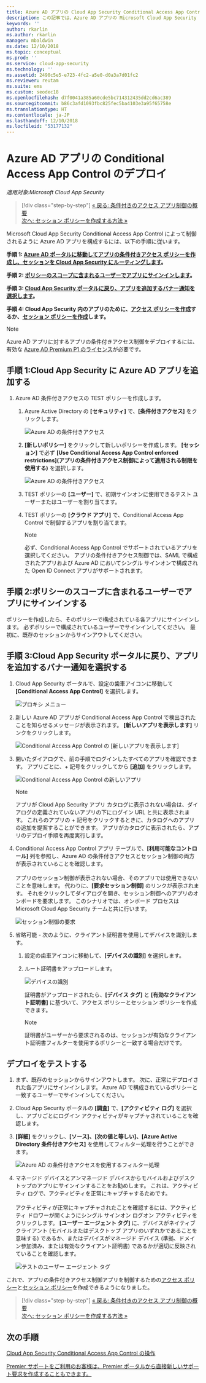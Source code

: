 ```yaml
---
title: Azure AD アプリの Cloud App Security Conditional Access App Control をデプロイする
description: この記事では、Azure AD アプリの Microsoft Cloud App Security のアプリの条件付きアクセス制御リバース プロキシ機能をデプロイする方法について説明します。
keywords: ''
author: rkarlin
ms.author: rkarlin
manager: mbaldwin
ms.date: 12/10/2018
ms.topic: conceptual
ms.prod: ''
ms.service: cloud-app-security
ms.technology: ''
ms.assetid: 2490c5e5-e723-4fc2-a5e0-d0a3a7d01fc2
ms.reviewer: reutam
ms.suite: ems
ms.custom: seodec18
ms.openlocfilehash: d7f0041a385a60cde5bc714312435dd2cd6ac389
ms.sourcegitcommit: b86c3afd1093fbc825fec5ba4103e3a95f65758e
ms.translationtype: HT
ms.contentlocale: ja-JP
ms.lasthandoff: 12/10/2018
ms.locfileid: "53177132"
---
```

# <a name="deploy-conditional-access-app-control-for-azure-ad-apps"></a>Azure AD アプリの Conditional Access App Control のデプロイ

*適用対象:Microsoft Cloud App Security*

>[!div class="step-by-step"]
[« 戻る: 条件付きのアクセス アプリ制御の概要](proxy-intro-aad.md)<br>
[次へ: セッション ポリシーを作成する方法 »](session-policy-aad.md)


Microsoft Cloud App Security Conditional Access App Control によって制御されるように Azure AD アプリを構成するには、以下の手順に従います。

**手順 1: [Azure AD ポータルに移動してアプリの条件付きアクセス ポリシーを作成し、セッションを Cloud App Security にルーティングします](#add-azure-ad)。**

**手順 2: [ポリシーのスコープに含まれるユーザーでアプリにサインインします](#sign-in-scoped)。**

**手順 3: [Cloud App Security ポータルに戻り、アプリを追加するバナー通知を選択します](#banner-notification)。**

**手順 4: Cloud App Security 内のアプリのために、[アクセス ポリシーを作成](access-policy-aad.md)するか、[セッション ポリシーを作成](session-policy-aad.md)します。**


> [!NOTE]
> Azure AD アプリに対するアプリの条件付きアクセス制御をデプロイするには、有効な [Azure AD Premium P1 のライセンス](https://docs.microsoft.com/azure/active-directory/license-users-groups)が必要です。

## 手順 1:Cloud App Security に Azure AD アプリを追加する <a name="add-azure-ad"></a>  

1. Azure AD 条件付きアクセスの TEST ポリシーを作成します。

   1. Azure Active Directory の **[セキュリティ]** で、**[条件付きアクセス]** をクリックします。

      ![Azure AD の条件付きアクセス](./media/aad-conditional-access.png)

   2. **[新しいポリシー]** をクリックして新しいポリシーを作成します。 **[セッション]** で必ず **[Use Conditional Access App Control enforced restrictions]\(アプリの条件付きアクセス制御によって適用される制限を使用する\)** を選択します。

      ![Azure AD の条件付きアクセス](./media/proxy-deploy-restrictions-aad.png)

   3. TEST ポリシーの **[ユーザー]** で、初期サインオンに使用できるテスト ユーザーまたはユーザーを割り当てます。
    
   4. TEST ポリシーの **[クラウド アプリ]** で、Conditional Access App Control で制御するアプリを割り当てます。 

      > [!NOTE]
      >必ず、Conditional Access App Control でサポートされているアプリを選択してください。 アプリの条件付きアクセス制御では、SAML で構成されたアプリおよび Azure AD においてシングル サインオンで構成された Open ID Connect アプリがサポートされます。 

## 手順 2:ポリシーのスコープに含まれるユーザーでアプリにサインインする <a name="sign-in-scoped"></a>

ポリシーを作成したら、そのポリシーで構成されている各アプリにサインインします。 必ずポリシーで構成されているユーザーでサインインしてください。 最初に、既存のセッションからサインアウトしてください。

## 手順 3:Cloud App Security ポータルに戻り、アプリを追加するバナー通知を選択する <a name="banner-notification"></a>

1. Cloud App Security ポータルで、設定の歯車アイコンに移動して **[Conditional Access App Control]** を選択します。 
    
     ![プロキシ メニュー](./media/proxy-menu.png)

2. 新しい Azure AD アプリが Conditional Access App Control で検出されたことを知らせるメッセージが表示されます。 **[新しいアプリを表示します]** リンクをクリックします。

   ![Conditional Access App Control の [新しいアプリを表示します]](./media/proxy-view-new-apps.png)

3. 開いたダイアログで、前の手順でログインしたすべてのアプリを確認できます。 アプリごとに、+ 記号をクリックしてから **[追加]** をクリックします。

   ![Conditional Access App Control の新しいアプリ](./media/proxy-new-app.png)

   > [!NOTE]
   > アプリが Cloud App Security アプリ カタログに表示されない場合は、ダイアログの定義されていないアプリの下にログイン URL と共に表示されます。 これらのアプリの + 記号をクリックするときに、カタログへのアプリの追加を提案することができます。 アプリがカタログに表示されたら、アプリのデプロイ手順を再度実行します。 

4. Conditional Access App Control アプリ テーブルで、**[利用可能なコントロール]** 列を参照し、Azure AD の条件付きアクセスとセッション制御の両方が表示されていることを確認します。 <br></br>アプリのセッション制御が表示されない場合、そのアプリでは使用できないことを意味します。 代わりに、**[要求セッション制御]** のリンクが表示されます。 それをクリックしてダイアログを開き、セッション制御へのアプリのオンボードを要求します。 このシナリオでは、オンボード プロセスは Microsoft Cloud App Security チームと共に行います。
  
   ![セッション制御の要求](./media/proxy-view-new-apps.png)

5. 省略可能 - 次のように、クライアント証明書を使用してデバイスを識別します。

   1. 設定の歯車アイコンに移動して、**[デバイスの識別]** を選択します。

   2. ルート証明書をアップロードします。

      ![デバイスの識別](./media/device-identification.png)
 
      証明書がアップロードされたら、**[デバイス タグ]** と **[有効なクライアント証明書]** に基づいて、アクセス ポリシーとセッション ポリシーを作成できます。
 
      > [!NOTE]
      >証明書がユーザーから要求されるのは、セッションが有効なクライアント証明書フィルターを使用するポリシーと一致する場合だけです。 

## <a name="test-the-deployment"></a>デプロイをテストする

1. まず、既存のセッションからサインアウトします。 次に、正常にデプロイされた各アプリにサインインします。 Azure AD で構成されているポリシーと一致するユーザーでサインインしてください。 

2. Cloud App Security ポータルの **[調査]** で、**[アクティビティ ログ]** を選択し、アプリごとにログイン アクティビティがキャプチャされていることを確認します。

3. **[詳細]** をクリックし、**[ソース]、[次の値と等しい]、[Azure Active Directory 条件付きアクセス]** を使用してフィルター処理を行うことができます。

    ![Azure AD の条件付きアクセスを使用するフィルター処理](./media/sso-logon.png)

4. マネージド デバイスとアンマネージド デバイスからモバイルおよびデスクトップのアプリにサインインすることをお勧めします。 これは、アクティビティ ログで、アクティビティを正常にキャプチャするためです。<br></br>
   アクティビティが正常にキャプチャされたことを確認するには、アクティビティ ドロワーが開くようにシングル サインオン ログオン アクティビティをクリックします。 **[ユーザー エージェント タグ]** に、デバイスがネイティブ クライアント (モバイルまたはデスクトップ アプリのいずれかであることを意味する) であるか、またはデバイスがマネージド デバイス (準拠、ドメイン参加済み、または有効なクライアント証明書) であるかが適切に反映されていることを確認します。
 
   ![テストのユーザー エージェント タグ](./media/domain-joined.png)


これで、アプリの条件付きアクセス制御アプリを制御するための[アクセス ポリシー](access-policy-aad.md)と[セッション ポリシー](session-policy-aad.md)を作成できるようになりました。


>[!div class="step-by-step"]
[« 戻る: 条件付きのアクセス アプリ制御の概要](proxy-intro-aad.md)<br>
[次へ: セッション ポリシーを作成する方法 »](session-policy-aad.md)


## <a name="next-steps"></a>次の手順 
[Cloud App Security Conditional Access App Control の操作](proxy-intro-aad.md)   

[Premier サポートをご利用のお客様は、Premier ポータルから直接新しいサポート要求を作成することもできます。](https://premier.microsoft.com/)  
  